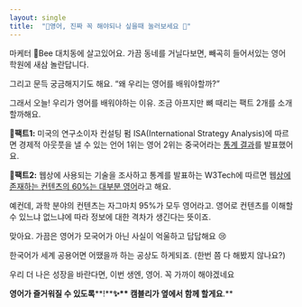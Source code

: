 ```yaml
---
layout: single
title:  "💌영어, 진짜 꼭 해야되나 싶을때 눌러보세요 🤨"
---
```

마케터 🐝Bee 대치동에 살고있어요. 가끔 동네를 거닐다보면, 빼곡히 들어서있는 영어 학원에 새삼 놀란답니다.

그리고 문득 궁금해지기도 해요. “왜 우리는 영어를 배워야할까?” 

그래서 오늘! 우리가 영어를 배워야하는 이유. 조금 아프지만 뼈 때리는 팩트 2개를 소개할까해요. 


**🦴팩트1:** 미국의 연구소이자 컨설팅 펌 ISA(International Strategy Analysis)에 따르면 경제적 아웃풋을 낼 수 있는 언어 1위는 영어 2위는 중국어라는 [통계 결과](https://www.isa-world.com/news/?tx_ttnews[backPid]=1&tx_ttnews[tt_news]=347&cHash=2a5c1510d168cc9f44c2a2d59ddd649e)를 발표했어요. 

**🦴팩트2:** 웹상에 사용되는 기술을 조사하고 통계를 발표하는 W3Tech에 따르면 웹[상에](https://w3techs.com/technologies/history_overview/content_language)[ 존재하는 컨텐츠의 ](https://w3techs.com/technologies/history_overview/content_language)[60%](https://w3techs.com/technologies/history_overview/content_language)[는 대부분 영어](https://w3techs.com/technologies/history_overview/content_language)라고 해요. 

예컨데, 과학 분야의 컨텐츠는 자그마치 95%가 모두 영어라고. 영어로 컨텐츠를 이해할 수 있느냐 없느냐에 따라 정보에 대한 격차가 생긴다는 뜻이죠.



맞아요. 가끔은 영어가 모국어가 아닌 사실이 억울하고 답답해요 😢

한국어가 세계 공용어면 어땠을까 하는 공상도 하게되죠. (한번 쯤 다 해봤지 않나요?)



우리 더 나은 성장을 바란다면, 이번 생엔, 영어. 꼭 가까이 해야겠네요

**영어가 즐거워질 수 있도록****!****✨** **캠블리가** **옆에서 함께 할게요****.**
